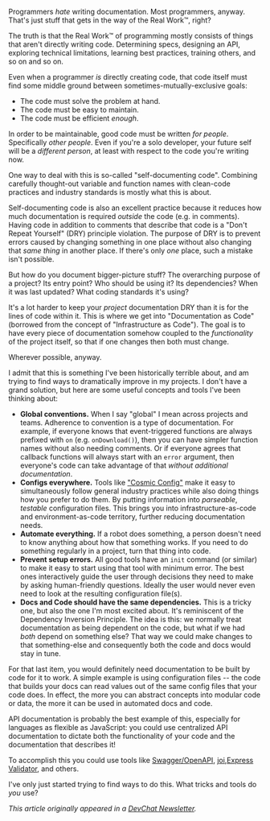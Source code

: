 Programmers _hate_ writing documentation. Most programmers, anyway. That's just stuff that gets in the way of the Real Work™, right?

The truth is that the Real Work™ of programming mostly consists of things that aren't directly writing code. Determining specs, designing an API, exploring technical limitations, learning best practices, training others, and so on and so on.

Even when a programmer _is_ directly creating code, that code itself must find some middle ground between sometimes-mutually-exclusive goals:

- The code must solve the problem at hand.
- The code must be easy to maintain.
- The code must be efficient _enough_.

In order to be maintainable, good code must be written _for people_. Specifically _other people_. Even if you're a solo developer, your future self will be a _different person_, at least with respect to the code you're writing now.

One way to deal with this is so-called "self-documenting code". Combining carefully thought-out variable and function names with clean-code practices and industry standards is mostly what this is about.

Self-documenting code is also an excellent practice because it reduces how much documentation is required _outside_ the code (e.g. in comments). Having code in addition to comments that describe that code is a "Don't Repeat Yourself" (DRY) principle violation. The purpose of DRY is to prevent errors caused by changing something in one place without also changing that _same thing_ in another place. If there's only _one_ place, such a mistake isn't possible.

But how do you document bigger-picture stuff? The overarching purpose of a project? Its entry point? Who should be using it? Its dependencies? When it was last updated? What coding standards it's using?

It's a lot harder to keep your _project_ documentation DRY than it is for the lines of code within it. This is where we get into "Documentation as Code" (borrowed from the concept of "Infrastructure as Code"). The goal is to have every piece of documentation somehow coupled to the _functionality_ of the project itself, so that if one changes then both must change.

Wherever possible, anyway.

I admit that this is something I've been historically terrible about, and am trying to find ways to dramatically improve in my projects. I don't have a grand solution, but here are some useful concepts and tools I've been thinking about:

- **Global conventions.** When I say "global" I mean across projects and teams. Adherence to convention is a type of documentation. For example, if everyone knows that event-triggered functions are always prefixed with `on` (e.g. `onDownload()`), then you can have simpler function names without also needing comments. Or if everyone agrees that callback functions will always start with an `error` argument, then everyone's code can take advantage of that _without additional documentation_.
- **Configs everywhere.** Tools like ["Cosmic Config"](https://www.npmjs.com/package/cosmiconfig) make it easy to simultaneously follow general industry practices while also doing things how you prefer to do them. By putting information into _parseable_, _testable_ configuration files. This brings you into infrastructure-as-code and environment-as-code territory, further reducing documentation needs.
- **Automate everything.** If a robot does something, a person doesn't need to know anything about how that something works. If you need to do something regularly in a project, turn that thing into code.
- **Prevent setup errors.** All good tools have an `init` command (or similar) to make it easy to start using that tool with minimum error. The best ones interactively guide the user through decisions they need to make by asking human-friendly questions. Ideally the user would never even need to look at the resulting configuration file(s).
- **Docs and Code should have the same dependencies.** This is a tricky one, but also the one I'm most excited about. It's reminiscent of the Dependency Inversion Principle. The idea is this: we normally treat documentation as being dependent on the code, but what if we had _both_ depend on something else? That way we could make changes to that something-else and consequently both the code and docs would stay in tune.

For that last item, you would definitely need documentation to be built by code for it to work. A simple example is using configuration files -- the code that builds your docs can read values out of the same config files that your code does. In effect, the more you can abstract concepts into modular code or data, the more it can be used in automated docs and code.

API documentation is probably the best example of this, especially for languages as flexible as JavaScript: you could use centralized API documentation to dictate both the functionality of your code and the documentation that describes it!

To accomplish this you could use tools like [Swagger/OpenAPI](https://swagger.io/specification/), [joi](https://joi.dev/),[Express Validator](https://express-validator.github.io/docs/), and others.

I've only just started trying to find ways to do this. What tricks and tools do _you_ use?

_This article originally appeared in a [DevChat Newsletter](https://www.bscotch.net/post/devchat-11)._
